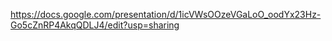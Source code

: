 https://docs.google.com/presentation/d/1icVWsOOzeVGaLoO_oodYx23Hz-Go5cZnRP4AkqQDLJ4/edit?usp=sharing
